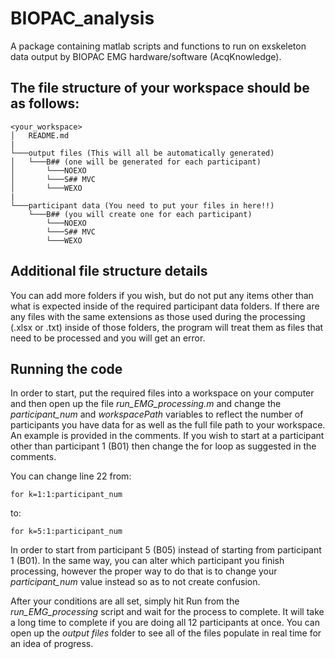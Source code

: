 # BIOPAC_analysis
A package containing matlab scripts and functions to run on exskeleton data output by BIOPAC EMG hardware/software (AcqKnowledge).

## The file structure of your workspace should be as follows:

```
<your_workspace>
│   README.md    
|
└───output files (This will all be automatically generated) 
│   └───B## (one will be generated for each participant)
│       └───NOEXO
│       └───S## MVC
│       └───WEXO
|
└───participant data (You need to put your files in here!!)
    └───B## (you will create one for each participant)
        └───NOEXO
        └───S## MVC
        └───WEXO
```

## Additional file structure details
You can add more folders if you wish, but do not put any items other than what is expected inside of the required participant data folders. If there are any files with the same extensions as those used during the processing (.xlsx or .txt) inside of those folders, the program will treat them as files that need to be processed and you will get an error.  

## Running the code
In order to start, put the required files into a workspace on your computer and then open up the file *run_EMG_processing.m* and change the *participant_num* and *workspacePath* variables to reflect the number of participants you have data for as well as the full file path to your workspace. An example is provided in the comments. If you wish to start at a participant other than participant 1 (B01) then change the for loop as suggested in the comments.  

You can change line 22 from:  
```
for k=1:1:participant_num
```
to:  
```
for k=5:1:participant_num
```
In order to start from participant 5 (B05) instead of starting from participant 1 (B01). In the same way, you can alter which participant you finish processing, however the proper way to do that is to change your *participant_num* value instead so as to not create confusion.  

After your conditions are all set, simply hit Run from the *run_EMG_processing* script and wait for the process to complete. It will take a long time to complete if you are doing all 12 participants at once. You can open up the *output files* folder to see all of the files populate in real time for an idea of progress.  
